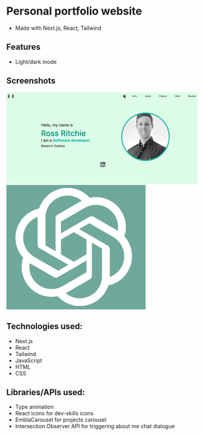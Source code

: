 # Personal portfolio website
* Made with Next.js, React, Tailwind 

## Features
* Light/dark mode

## Screenshots
![Home](Readme_imgs/Portfolio.png)
![GPT](Readme_imgs/GPT.png)

## Technologies used: 
* Next.js
* React
* Tailwind
* JavaScript
* HTML 
* CSS 

## Libraries/APIs used: 
* Type animation
* React icons for dev-skills icons
* EmblaCarousel for projects carousel
* Intersection Observer API for triggering about me chat dialogue
